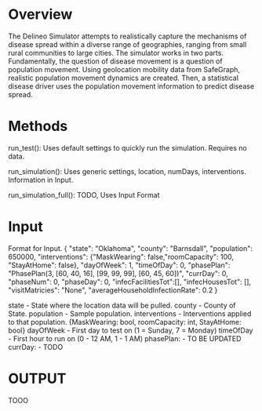 # Overview
The Delineo Simulator attempts to realistically capture the mechanisms of disease spread within a diverse range of geographies, ranging from small rural communities to large cities. The simulator works in two parts. Fundamentally, the question of disease movement is a question of population movement. Using geolocation mobility data from SafeGraph, realistic population movement dynamics are created. Then, a statistical disease driver uses the population movement information to predict disease spread. 

# Methods
run_test(): Uses default settings to quickly run the simulation. Requires no data.

run_simulation(): Uses generic settings, location, numDays, interventions. 
Information in Input. 

run_simulation_full(): TODO, Uses Input Format

# Input

Format for Input.
 {
    "state": "Oklahoma",
    "county": "Barnsdall",
    "population": 650000,
    "interventions": {"MaskWearing": false,"roomCapacity": 100, "StayAtHome": false},
    "dayOfWeek": 1,
    "timeOfDay": 0,
    "phasePlan": "PhasePlan(3, [60, 40, 16], [99, 99, 99], [60, 45, 60])",
    "currDay": 0,
    "phaseNum": 0,
    "phaseDay": 0,
    "infecFacilitiesTot":[],
    "infecHousesTot": [],
    "visitMatricies": "None",
    "averageHouseholdInfectionRate": 0.2 
  }

state - State where the location data will be pulled.
county - County of State.
population - Sample population.
interventions - Interventions applied to that population. {MaskWearing: bool, roomCapacity: int, StayAtHome: bool}
dayOfWeek - First day to test on (1 = Sunday, 7 = Monday)
timeOfDay - First hour to run on (0 - 12 AM, 1 - 1 AM)
phasePlan: - TO BE UPDATED
currDay: - TODO

# OUTPUT

TOOO